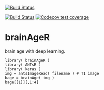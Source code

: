 [![Build Status](https://travis-ci.org/ANTsX/ANTsRNet.png?branch=master)](https://travis-ci.org/ANTsX/ANTsRNet)

 <!-- badges: start -->
[![Build Status](https://travis-ci.com/muschellij2/ANTsRNet.png?branch=master)](https://travis-ci.com/muschellij2/ANTsRNet)
[![Codecov test coverage](https://codecov.io/gh/muschellij2/ANTsRNet/branch/master/graph/badge.svg)](https://codecov.io/gh/muschellij2/ANTsRNet?branch=master)
  <!-- badges: end -->

# brainAgeR

brain age with deep learning.


```
library( brainAgeR )
library( ANTsR )
library( keras )
img = antsImageRead( filename ) # T1 image
bage = brainAge( img )
bage[[1]][,1:4]
```
